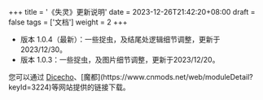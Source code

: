 +++
title = '《失灵》更新说明'
date = 2023-12-26T21:42:20+08:00
draft = false
tags = ['文档']
weight = 2
+++

- 版本 1.0.4（最新）：一些捉虫，及结尾处逻辑细节调整，更新于2023/12/30。
- 版本 1.0.3：一些捉虫，及图片细节调整，更新于2023/12/20。

您可以通过 [Dicecho]("https://www.dicecho.com/module/657c72974ae3570027afd0ad")、[魔都](https://www.cnmods.net/web/moduleDetail?keyId=3224)等网站提供的链接下载。
